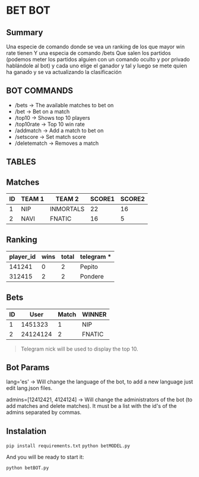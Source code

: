 BET BOT
=======

Summary
-------

Una especie de comando donde se vea un ranking de los que mayor win rate tienen
Y una especia de comando /bets
Que salen los partidos (podemos meter los partidos alguien con un comando oculto y por privado hablándole al bot)
y cada uno elige el ganador y tal y luego se mete quien ha ganado y se va actualizando la clasificación

BOT COMMANDS
------------

* /bets -> The available matches to bet on
* /bet -> Bet on a match
* /top10 -> Shows top 10 players
* /top10rate -> Top 10 win rate
* /addmatch -> Add a match to bet on
* /setscore -> Set match score
* /deletematch -> Removes a match


TABLES
------


## Matches

| ID  | TEAM 1    | TEAM 2    | SCORE1 | SCORE2 |
| --- | --------- | --------- | ------ | ------ |
| 1   | NIP       | INMORTALS | 22     | 16     |
| 2   | NAVI      | FNATIC    | 16     | 5      |

## Ranking

| player_id | wins | total | telegram *|
| --------- | ---- | ----- | --------- |
| 141241    | 0    | 2     | Pepito    |
| 312415    | 2    | 2     | Pondere   |

## Bets

| ID  | User      | Match     | WINNER |
| --- | --------- | --------- | ------ |
| 1   | 1451323   | 1         | NIP    |
| 2   | 24124124  | 2         | FNATIC |

> Telegram nick will be used to display the top 10.


Bot Params
----------

lang='es' -> Will change the language of the bot, to add a new language just
edit lang.json files.

admins=[12412421, 4124124] -> Will change the administrators of the bot (to
add matches and delete matches). It must be a list with the id's of the admins
separated by commas.

Instalation
-----------

`pip install requirements.txt`
`python betMODEL.py`

And you will be ready to start it:

`python betBOT.py`
